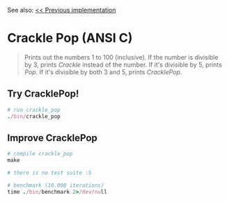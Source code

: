 See also: [<< Previous implementation](../01_reference)

Crackle Pop (ANSI C)
====================

> Prints out the numbers 1 to 100 (inclusive). If the number is divisible by 3, prints _Crackle_ instead of the number. If it's divisible by 5, prints _Pop_. If it's divisible by both 3 and 5, prints _CracklePop_.

Try CracklePop!
---------------

```ruby
# run crackle_pop
./bin/crackle_pop
```

Improve CracklePop
------------------

```ruby
# compile crackle_pop
make

# there is no test suite :S

# benchmark (10.000 iterations)
time ./bin/benchmark 2>/dev/null
```
